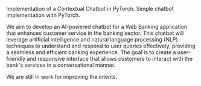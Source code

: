 Implementation of a Contextual Chatbot in PyTorch.
Simple chatbot implementation with PyTorch.

We aim to develop an AI-powered chatbot for a Web Banking application that enhances customer service in the banking sector.
This chatbot will leverage artificial intelligence and natural language processing (NLP) techniques to understand and respond to user queries effectively, providing a seamless and efficient banking experience.
The goal is to create a user-friendly and responsive interface that allows customers to interact with the bank's services in a conversational manner.

We are still in work for improving the intents.

